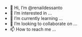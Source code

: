 - 👋 Hi, I’m @renaildessanto
- 👀 I’m interested in ...
- 🌱 I’m currently learning ...
- 💞️ I’m looking to collaborate on ...
- 📫 How to reach me ...

<!---
renaildessanto/renaildessanto is a ✨ special ✨ repository because its `README.md` (this file) appears on your GitHub profile.
You can click the Preview link to take a look at your changes.
--->

